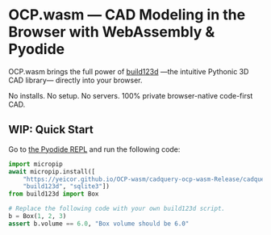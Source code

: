 # OCP.wasm — CAD Modeling in the Browser with WebAssembly & Pyodide

OCP.wasm brings the full power of [build123d](https://build123d.readthedocs.io/) —the intuitive Pythonic 3D CAD library—
directly into your browser.

No installs. No setup. No servers. 100% private browser-native code-first CAD.


## WIP: Quick Start

Go to [the Pyodide REPL](https://pyodide.org/en/latest/console.html) and run the following code:

```py
import micropip
await micropip.install([
    "https://yeicor.github.io/OCP-wasm/cadquery-ocp-wasm-Release/cadquery_ocp-7.8.1.2-cp313-cp313-pyodide_2025_0_wasm32.whl",
    "build123d", "sqlite3"])
from build123d import Box

# Replace the following code with your own build123d script.
b = Box(1, 2, 3)
assert b.volume == 6.0, "Box volume should be 6.0"
```
